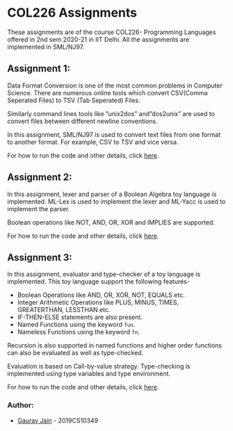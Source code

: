 # COL226 Assignments
These assignments are of the course COL226- Programming Languages offered in 2nd sem 2020-21 in IIT Delhi. All the assignments are implemented in SML/NJ97. 

## Assignment 1: 


Data Format Conversion is one of the most common problems in Computer Science. There are numerous online tools which convert CSV(Comma Seperated Files) to TSV (Tab Seperated) Files.  

Similarly command lines tools like ”unix2dos” and”dos2unix”  are  used  to  convert  files  between  different  newline  conventions.

In this assignment, SML/NJ97 is used to convert text files from one format to another format. For example, CSV to TSV and vice versa.

For how to run the code and other details, click [here](https://github.com/GAURAV-28/COL226-Assignments/tree/main/Assignment%201).


## Assignment 2: 


In this assignment, lexer and parser of a Boolean Algebra toy language is implemented. ML-Lex is used to implement the lexer and ML-Yacc is used to implement the parser.

Boolean operations like NOT, AND, OR, XOR and IMPLIES are supported.

For how to run the code and other details, click [here](https://github.com/GAURAV-28/COL226-Assignments/tree/main/Assignment%202).

## Assignment 3: 


In this assignment, evaluator and type-checker of a toy language is implemented. This toy language support the following features-

* Boolean Operations like AND, OR, XOR, NOT, EQUALS etc.
* Integer Arithmetic Operations like PLUS, MINUS, TIMES, GREATERTHAN, LESSTHAN etc.
* IF-THEN-ELSE statements are also present.
* Named Functions using the keyword ```fun```.
* Nameless Functions using the keyword ```fn```.

  
Recursion is also supported in named functions and higher order functions can also be evaluated as well as type-checked. 

Evaluation is based on Call-by-value strategy. Type-checking is implemented using type variables and type environment. 

For how to run the code and other details, click [here](https://github.com/GAURAV-28/COL226-Assignments/tree/main/Assignment%203).

### Author:
* [Gaurav Jain](https://github.com/GAURAV-28)   -   2019CS10349

